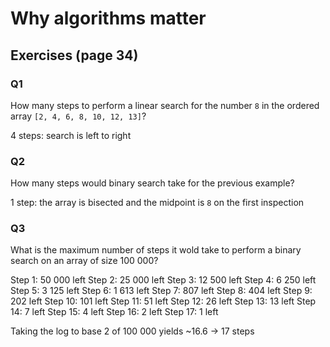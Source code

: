 # Why algorithms matter

## Exercises (page 34)

### Q1
How many steps to perform a linear search for the number `8` in the ordered array `[2, 4, 6, 8, 10, 12, 13]`?

4 steps: search is left to right

### Q2
How many steps would binary search take for the previous example?

1 step: the array is bisected and the midpoint is `8` on the first inspection

### Q3
What is the maximum number of steps it wold take to perform a binary search on an array of size 100 000?

Step 1: 50 000 left
Step 2: 25 000 left
Step 3: 12 500 left
Step 4: 6 250 left
Step 5: 3 125 left
Step 6: 1 613 left
Step 7: 807 left
Step 8: 404 left
Step 9: 202 left
Step 10: 101 left
Step 11: 51 left
Step 12: 26 left
Step 13: 13 left
Step 14: 7 left
Step 15: 4 left
Step 16: 2 left
Step 17: 1 left

Taking the log to base 2 of 100 000 yields ~16.6 -> 17 steps